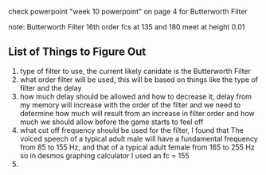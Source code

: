 check powerpoint "week 10 powerpoint" on page 4 for Butterworth Filter

note: Butterworth Filter 16th order fcs at 135 and 180 meet at height 0.01
## List of Things to Figure Out

1. type of filter to use, the current likely canidate is the Butterworth Filter
2. what order filter will be used, this will be based on things like the type of filter and the delay
3. how much delay should be allowed and how to decrease it, delay from my memory will increase with the order of the filter and we need to 
determine how much will result from an increase in filter order and how much we should allow before the game starts to feel off
4. what cut off frequency should be used for the filter, I found that The voiced speech of a typical adult male will have a fundamental 
frequency from 85 to 155 Hz, and that of a typical adult female from 165 to 255 Hz so in desmos graphing calculator I used an fc = 155
5.
